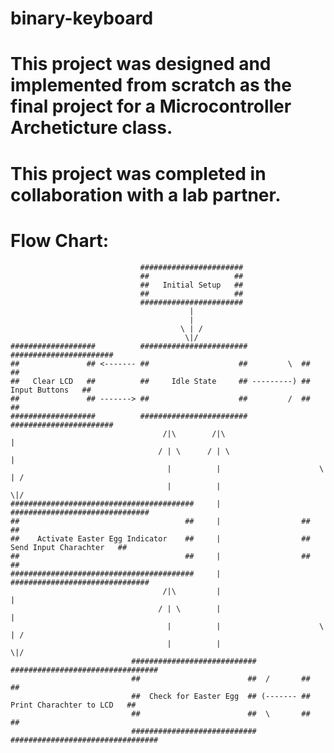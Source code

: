 # binary-keyboard
# This project was designed and implemented from scratch as the final project for a Microcontroller Archeticture class.
# This project was completed in collaboration with a lab partner.








# Flow Chart:
   
                                 #######################
                                 ##                   ##
                                 ##   Initial Setup   ##
                                 ##                   ##
                                 #######################
                                            |
                                            |
                                          \ | /
                                           \|/
    ###################          ########################            #######################
    ##               ## <------- ##                    ##         \  ##                   ##
    ##   Clear LCD   ##          ##     Idle State     ## ---------) ##   Input Buttons   ##
    ##               ## -------> ##                    ##         /  ##                   ##
    ###################          ########################            #######################
                                      /|\        /|\                       |
                                     / | \      / | \                      |
                                       |          |                      \ | /
                                       |          |                       \|/
    #########################################     |                  ###############################
    ##                                     ##     |                  ##                           ##
    ##    Activate Easter Egg Indicator    ##     |                  ##   Send Input Charachter   ##
    ##                                     ##     |                  ##                           ##
    #########################################     |                  ###############################
                                      /|\         |                        |
                                     / | \        |                        |
                                       |          |                      \ | /
                                       |          |                       \|/
                               ############################          #################################
                               ##                        ##  /       ##                             ##         
                               ##  Check for Easter Egg  ## (------- ##   Print Charachter to LCD   ##
                               ##                        ##  \       ##                             ##
                               ############################          #################################
                           
                           
